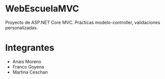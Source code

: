 # WebEscuelaMVC
Proyecto de ASP.NET Core MVC. Prácticas modelo-controller, validaciones personalizadas.
<h1>Integrantes</h1>
<ul>
<li>Anais Moreno</li>
<li>Franco Goyena</li>
<li>Martina Ceschan</li>
</ul>
